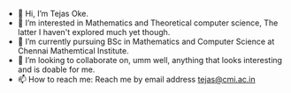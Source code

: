 - 👋 Hi, I’m Tejas Oke. 
- 👀 I’m interested in Mathematics and Theoretical computer science, The latter I haven't explored much yet though.
- 🌱 I’m currently pursuing BSc in Mathematics and Computer Science at Chennai Mathemtical Institute.
- 💞️ I’m looking to collaborate on, umm well, anything that looks interesting and is doable for me. 
- 📫 How to reach me: Reach me by email address tejas@cmi.ac.in 

<!---
TejasO2/TejasO2 is a ✨ special ✨ repository because its `README.md` (this file) appears on your GitHub profile.
You can click the Preview link to take a look at your changes.
--->
